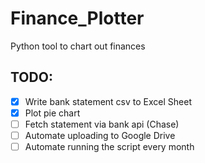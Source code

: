 # Finance_Plotter
Python tool to chart out finances

## TODO:
- [x] Write bank statement csv to Excel Sheet
- [x] Plot pie chart
- [ ] Fetch statement via bank api (Chase)
- [ ] Automate uploading to Google Drive
- [ ] Automate running the script every month